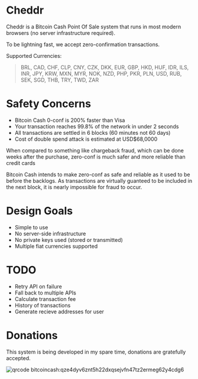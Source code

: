 # Cheddr

Cheddr is a Bitcoin Cash Point Of Sale system that runs in most modern browsers (no server infrastructure required).

To be lightning fast, we accept zero-confirmation transactions.

Supported Currencies: 
> BRL, CAD, CHF, CLP, CNY, CZK, DKK, EUR, GBP, HKD, HUF, IDR, ILS, INR, JPY, KRW, MXN, MYR, NOK, NZD, PHP, PKR, PLN, USD, RUB, SEK, SGD, THB, TRY, TWD, ZAR

# Safety Concerns

- Bitcoin Cash 0-conf is 200% faster than Visa 
- Your transaction reaches 99.8% of the network in under 2 seconds
- All transactions are settled in 6 blocks (60 minutes not 60 days)
- Cost of double spend attack is estimated at USD$68,0000

When compared to something like chargeback fraud, which can be done weeks after the purchase, zero-conf is much safer and more reliable than credit cards

Bitcoin Cash intends to make zero-conf as safe and reliable as it used to be before the backlogs. As transactions are virtually guanteed to be included in the next block, it is nearly impossible for fraud to occur. 

# Design Goals

- Simple to use
- No server-side infrastructure
- No private keys used (stored or transmitted)
- Multiple fiat currencies supported

# TODO

- Retry API on failure
- Fall back to multiple APIs
- Calculate transaction fee
- History of transactions
- Generate recieve addresses for user

# Donations

This system is being developed in my spare time, donations are gratefully accepted.

![qrcode](https://i.imgur.com/A1i7tvW.png)
bitcoincash:qze4dyv6znt5h22dxqsejvfn47tz2ermeg62y4cdg6
